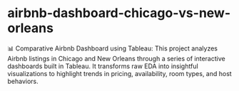 # airbnb-dashboard-chicago-vs-new-orleans
📊 Comparative Airbnb Dashboard using Tableau: This project analyzes Airbnb listings in Chicago and New Orleans through a series of interactive dashboards built in Tableau. It transforms raw EDA into insightful visualizations to highlight trends in pricing, availability, room types, and host behaviors.
